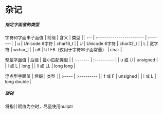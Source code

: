 <!--
author: lumos
date: 2020-12-11
title:  
tags: 
category: 
status: draft
summary: 
-->


# 杂记

##### 指定字面值的类型
字符和字面串子面值
| 前缀 | 含义                       | 类型     |
| :-- | :------------------------ | :------- |
| u    | Unicode 6字符              | char16_t |
| U    | Unicode 6字符              | char32_t |
| L    | 宽字符                     | wchar_t  |
| u8   | UTF8（仅用于字符串子面常量） | char     |

整型字面值
| 后缀     | 最小匹配类型 |
| :------- | :---------- |
| u 或 U   | unsigned    |
| l 或 L   | long        |
| ll 或 LL | long long   |

浮点型字面值
| 后缀   | 类型        |
| :----- | :---------- |
| f 或 F | unsigned    |
| l 或 L | long double |

##### 琐碎
将指针赋值为空时，尽量使用nullptr
